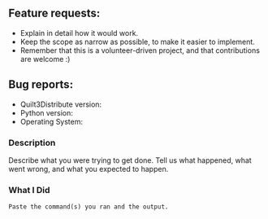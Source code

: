 ## Feature requests:
* Explain in detail how it would work.
* Keep the scope as narrow as possible, to make it easier to implement.
* Remember that this is a volunteer-driven project, and that contributions are welcome :)

## Bug reports:
* Quilt3Distribute version:
* Python version:
* Operating System:

### Description
Describe what you were trying to get done. Tell us what happened, what went wrong, and what you expected to happen.

### What I Did
```
Paste the command(s) you ran and the output.
```
